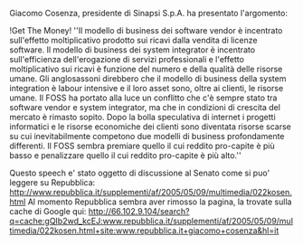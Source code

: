 Giacomo Cosenza, presidente di Sinapsi S.p.A. ha presentato l'argomento:

!Get The Money!
''Il modello di business dei software vendor è incentrato sull'effetto moltiplicativo prodotto sui ricavi dalla vendita di licenze software. Il modello di business dei system integrator è incentrato sull'efficienza dell'erogazione di servizi professionali e l'effetto moltiplicativo sui ricavi è funzione del numero e della qualità delle risorse umane. Gli anglosassoni direbbero che il modello di business della system integration è labour intensive e il loro asset sono, oltre ai clienti, le risorse umane. Il FOSS ha portato alla luce un conflitto che c'è sempre stato tra software vendor e system integrator, ma che in condizioni di crescita del mercato è rimasto sopito. Dopo la bolla speculativa di internet i progetti informatici e le risorse economiche dei clienti sono diventata risorse scarse su cui inevitabilmente competono due modelli di business profondamente differenti. Il FOSS sembra premiare quello il cui reddito pro-capite è più basso e penalizzare quello il cui reddito pro-capite è più alto.''

Questo speech e' stato oggetto di discussione al Senato come si puo' leggere su Repubblica:
http://www.repubblica.it/supplementi/af/2005/05/09/multimedia/022kosen.html
Al momento Repubblica sembra aver rimosso la pagina, la trovate sulla cache di Google qui:
http://66.102.9.104/search?q=cache:gQIb2wd_kcEJ:www.repubblica.it/supplementi/af/2005/05/09/multimedia/022kosen.html+site:www.repubblica.it+giacomo+cosenza&hl=it

